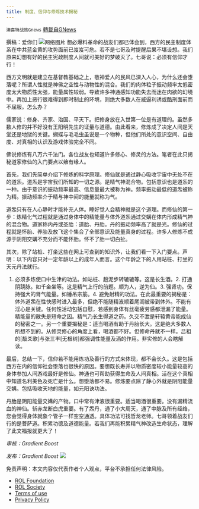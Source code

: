 ```yaml
---
title: 制度、信仰与修炼技术揭秘
---
```

`澳喜特战旅Gnews` [轉載自GNews](https://gnews.org/zh-hans/2186160/)

撰稿：爱你们
![](https://assets.gnews.org/wp-content/uploads/2022/03/3.18-E.jpg)网络图片
想必爆料革命的战友们都已体会到，西方的民主制度体系在中共蓝金黄的攻势面前已岌岌可危。若不是七哥及时提醒后果不堪设想。我们原来幻想有好的民主宪政制度人间就可美好的梦破灭了。七哥说：必须有信仰才行！

西方文明就是建立在基督教基础之上，敬神爱人的民风已深入人心，为什么还会堕落呢？所谓人性就是神佛之空性与动物性的混合。我们的肉体粒子振动频率太低密度太大物质性太强，能量属性较弱。导致许多神通感知功能失去而迷在肉欲的幻境中。再加上恶行很难得到即时制止的环境，则绝大多数人在威逼利诱或酷刑面前而不屈服。怎么办？

儒家说：修身、齐家、治国、平天下。把修身放在入世第一位是有道理的。虽然多数人修的并不好没有王阳明先生的证量与道德。由此看来，修炼成了决定人间是天堂还是地狱的关键。蝴蝶与毛毛虫虽说是一个物种，但他们所处的意识空间、自由度、对真相的认识及游戏体验完全不同。

佛说修炼有八万六千法门。各位战友也知道许多修心、修灵的方法。笔者在此只揭秘道家修仙的入门要点以飨有缘人。

首先，我们先简单介绍下修炼的科学原理。修仙就是通过静心吸收宇宙中无处不在的道炁。道炁是宇宙我们所知的一切之源。是精气神混合物。包括意识也是道炁的一种。由于意识的振动频率最高、信息量最大被称为神。频率振动最低的道炁被称为精。振动频率介于精与神中间的能量就称为气。

道炁只有在人心静时才能补充人体。睡好觉人会精神就是这个道理。而修仙的第一步：炼精化气过程就是通过身体中的精能量与体外道炁通过交媾在体内形成精气神的混合物。道家称内丹或圣胎：道胎、丹胎。丹的振动频率高了就是光。修仙的过程就是怀胎、养胎及放飞这个集合了全部意识及能量真身的过程。许多人修炼不成源于阴阳交媾不充分而不能怀胎。怀不了胎一切白扯。

其次，除了站桩、打坐这些在网上可查到的知识外，让我们看一下入门要点。声明：以下内容只对一定年龄以上的成年人而言。这个年龄之下的人用站桩、打坐的天元丹法就行。

1. 必须多炼使口中生津的功法。如站桩、趟泥步转辘辘等。这是长生酒。2. 打通阴跷脉。如千金坐等。这是精气上行的前题。顺为人，逆为仙。3. 强肾功。保持强大的肾气能量。如锤吊宗筋。4. 避免射精的功法。在此最重要的揭秘是：体外道炁在性快感时进入最多，但绝不能随精液顺着尾闾被带到体外。不能有淫心是关键。任何性活动包括自慰，若感到身体有丝毫疲劳感都泄漏了能量。精能量的散失是短命之因。精气乃长生得道之药。久交不泄是轩辕黄帝能成仙的秘密之一。另一个重要揭秘是：适当喝酒有助于丹胎长大。这是绝大多数人所想不到的。从修灵修心的角度上看，喝酒都不好。但修命丹就不一样。吕祖的[敲爻歌]与张三丰[无根树]都强调性能量及酒的作用。非实修的人会瞎解读。

最后，总结一下，信仰若不能用炼功及善行的方式来体现，都不会长久。这是包括西方在内的信仰社会堕落也很快的原因。要想既长寿并以物质密度较小能量较高的身体参加人间游戏最好是修仙。神通也可帮助获得生命及人间真相。活在这个真相中知道名利美色及死亡是什么。想堕落都不易。修炼要点除了静心外就是阴阳能量交媾。包括吸收天地的能量，如元阳诀功法。

丹胎是阴阳能量交媾的产物。口中常有津液很重要。适当喝酒很重要。没有漏精流血的神仙。斩赤龙断白虎重要。有了炁丹，通了小大周天，通了中脉及所有经络，您会觉得身体就象个管子一样空空通透。具体功法可找哲龙老师。七哥领着战友们行的是菩萨道。积累功德及道德能量。若我们再能积累精气神改造生命状态，理解了此文福报就更大了！

*审核：Gradient Boost*

*发布：Gradient Boost*
![](https://assets.gnews.org/wp-content/uploads/2022/03/TUBIAO-X.jpg)
 

免责声明：本文内容仅代表作者个人观点，平台不承担任何法律风险。

- [ROL Foundation](https://rolfoundation.org/)
- [ROL Society](https://rolsociety.org/)
- [Terms of use](https://gnews.org/terms-of-use-3/)
- [Privacy Policy](https://gnews.org/privacy-policy/)

